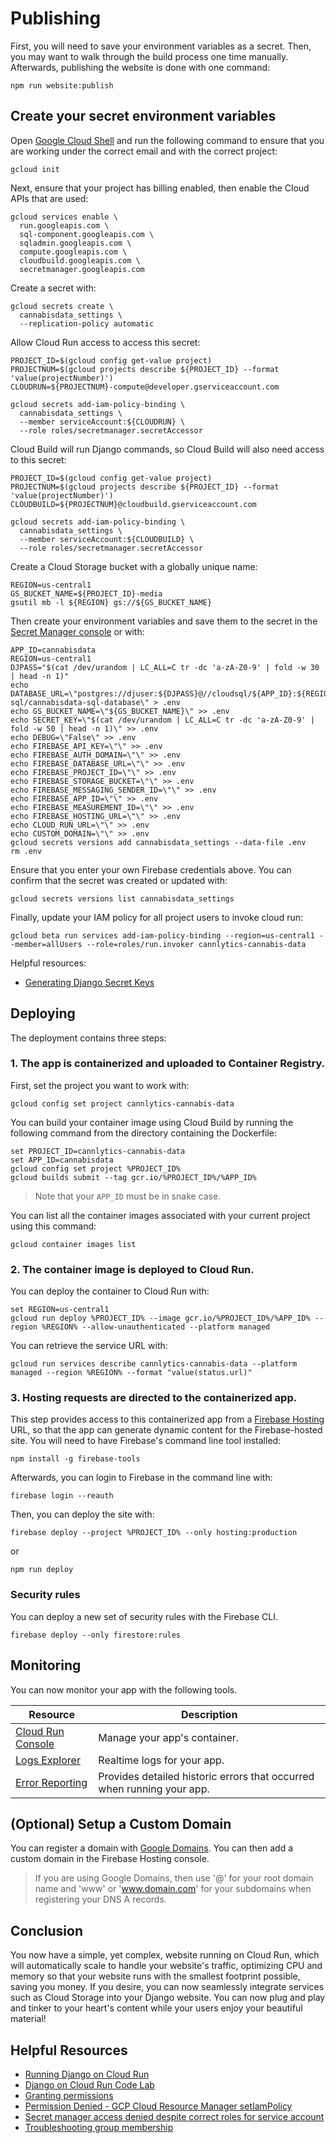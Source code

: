 # Publishing

First, you will need to save your environment variables as a secret. Then, you may want to walk through the build process one time manually. Afterwards, publishing the website is done with one command:

```shell
npm run website:publish
```

## Create your secret environment variables

Open [Google Cloud Shell](https://console.cloud.google.com/) and run the following command to ensure that you are working under the correct email and with the correct project:

```shell
gcloud init
```

Next, ensure that your project has billing enabled, then enable the Cloud APIs that are used:

```shell
gcloud services enable \
  run.googleapis.com \
  sql-component.googleapis.com \
  sqladmin.googleapis.com \
  compute.googleapis.com \
  cloudbuild.googleapis.com \
  secretmanager.googleapis.com
```

Create a secret with:

```shell
gcloud secrets create \
  cannabisdata_settings \
  --replication-policy automatic
```

Allow Cloud Run access to access this secret:

```shell
PROJECT_ID=$(gcloud config get-value project)
PROJECTNUM=$(gcloud projects describe ${PROJECT_ID} --format 'value(projectNumber)')
CLOUDRUN=${PROJECTNUM}-compute@developer.gserviceaccount.com

gcloud secrets add-iam-policy-binding \
  cannabisdata_settings \
  --member serviceAccount:${CLOUDRUN} \
  --role roles/secretmanager.secretAccessor
```

Cloud Build will run Django commands, so Cloud Build will also need access to this secret:

```shell
PROJECT_ID=$(gcloud config get-value project)
PROJECTNUM=$(gcloud projects describe ${PROJECT_ID} --format 'value(projectNumber)')
CLOUDBUILD=${PROJECTNUM}@cloudbuild.gserviceaccount.com

gcloud secrets add-iam-policy-binding \
  cannabisdata_settings \
  --member serviceAccount:${CLOUDBUILD} \
  --role roles/secretmanager.secretAccessor
```

Create a Cloud Storage bucket with a globally unique name:

```shell
REGION=us-central1
GS_BUCKET_NAME=${PROJECT_ID}-media
gsutil mb -l ${REGION} gs://${GS_BUCKET_NAME}
```

Then create your environment variables and save them to the secret in the [Secret Manager console](https://console.cloud.google.com/security/secret-manager) or with:

```shell
APP_ID=cannabisdata
REGION=us-central1
DJPASS="$(cat /dev/urandom | LC_ALL=C tr -dc 'a-zA-Z0-9' | fold -w 30 | head -n 1)"
echo DATABASE_URL=\"postgres://djuser:${DJPASS}@//cloudsql/${APP_ID}:${REGION}:cannabisdata-sql/cannabisdata-sql-database\" > .env
echo GS_BUCKET_NAME=\"${GS_BUCKET_NAME}\" >> .env
echo SECRET_KEY=\"$(cat /dev/urandom | LC_ALL=C tr -dc 'a-zA-Z0-9' | fold -w 50 | head -n 1)\" >> .env
echo DEBUG=\"False\" >> .env
echo FIREBASE_API_KEY=\"\" >> .env
echo FIREBASE_AUTH_DOMAIN=\"\" >> .env
echo FIREBASE_DATABASE_URL=\"\" >> .env
echo FIREBASE_PROJECT_ID=\"\" >> .env
echo FIREBASE_STORAGE_BUCKET=\"\" >> .env
echo FIREBASE_MESSAGING_SENDER_ID=\"\" >> .env
echo FIREBASE_APP_ID=\"\" >> .env
echo FIREBASE_MEASUREMENT_ID=\"\" >> .env
echo FIREBASE_HOSTING_URL=\"\" >> .env
echo CLOUD_RUN_URL=\"\" >> .env
echo CUSTOM_DOMAIN=\"\" >> .env
gcloud secrets versions add cannabisdata_settings --data-file .env
rm .env
```

Ensure that you enter your own Firebase credentials above. You can confirm that the secret was created or updated with:

```shell
gcloud secrets versions list cannabisdata_settings
```

Finally, update your IAM policy for all project users to invoke cloud run:

```shell
gcloud beta run services add-iam-policy-binding --region=us-central1 --member=allUsers --role=roles/run.invoker cannlytics-cannabis-data
```

Helpful resources:

* [Generating Django Secret Keys](https://stackoverflow.com/questions/4664724/distributing-django-projects-with-unique-secret-keys)

## Deploying

The deployment contains three steps:

### 1. The app is containerized and uploaded to Container Registry.

First, set the project you want to work with:

```shell
gcloud config set project cannlytics-cannabis-data
```

You can build your container image using Cloud Build by running the following command from the directory containing the Dockerfile:

```shell
set PROJECT_ID=cannlytics-cannabis-data
set APP_ID=cannabisdata
gcloud config set project %PROJECT_ID%
gcloud builds submit --tag gcr.io/%PROJECT_ID%/%APP_ID%
```

<!-- python manage.py collectstatic --noinput -->

> Note that your `APP_ID` must be in snake case.

You can list all the container images associated with your current project using this command:

```shell
gcloud container images list
```

### 2. The container image is deployed to Cloud Run.

You can deploy the container to Cloud Run with:

```shell
set REGION=us-central1
gcloud run deploy %PROJECT_ID% --image gcr.io/%PROJECT_ID%/%APP_ID% --region %REGION% --allow-unauthenticated --platform managed
```

You can retrieve the service URL with:

```shell
gcloud run services describe cannlytics-cannabis-data --platform managed --region %REGION% --format "value(status.url)"
```

### 3. Hosting requests are directed to the containerized app.

This step provides access to this containerized app from a [Firebase Hosting](https://firebase.google.com/docs/hosting) URL, so that the app can generate dynamic content for the Firebase-hosted site. You will need to have Firebase's command line tool installed:

```shell
npm install -g firebase-tools
```

Afterwards, you can login to Firebase in the command line with:

```shell
firebase login --reauth
```

Then, you can deploy the site with:

```shell
firebase deploy --project %PROJECT_ID% --only hosting:production
```

or

```shell
npm run deploy
```

### Security rules

You can deploy a new set of security rules with the Firebase CLI.

```shell
firebase deploy --only firestore:rules
```

## Monitoring

You can now monitor your app with the following tools.

| Resource | Description |
| ---------- | ------------ |
| [Cloud Run Console](https://console.cloud.google.com/run) | Manage your app's container. |
| [Logs Explorer](https://console.cloud.google.com/logs) | Realtime logs for your app. |
| [Error Reporting](https://console.cloud.google.com/errors) | Provides detailed historic errors that occurred when running your app. |

## (Optional) Setup a Custom Domain

You can register a domain with [Google Domains](https://domains.google.com/registrar/). You can then add a custom domain in the Firebase Hosting console.

> If you are using Google Domains, then use '@' for your root domain name and 'www' or 'www.domain.com' for your subdomains when registering your DNS A records.

## Conclusion

You now have a simple, yet complex, website running on Cloud Run, which will automatically scale to handle your website's traffic, optimizing CPU and memory so that your website runs with the smallest footprint possible, saving you money. If you desire, you can now seamlessly integrate services such as Cloud Storage into your Django website. You can now plug and play and tinker to your heart's content while your users enjoy your beautiful material!

## Helpful Resources

- [Running Django on Cloud Run](https://cloud.google.com/python/django/run#gcloud)
- [Django on Cloud Run Code Lab](https://codelabs.developers.google.com/codelabs/cloud-run-django/index.html#7)
- [Granting permissions](https://cloud.google.com/container-registry/docs/access-control#grant)
- [Permission Denied - GCP Cloud Resource Manager setIamPolicy](https://stackoverflow.com/questions/53163115/permission-denied-gcp-cloud-resource-manager-setiampolicy)
- [Secret manager access denied despite correct roles for service account](https://stackoverflow.com/questions/62444867/secret-manager-access-denied-despite-correct-roles-for-service-account)
- [Troubleshooting group membership](https://cloud.google.com/iam/docs/troubleshooting-access#troubleshooting_group_membership)
